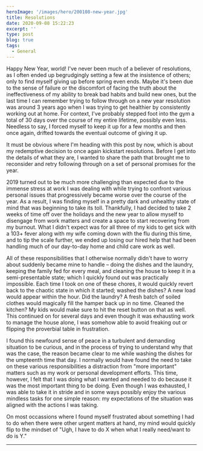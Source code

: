 ```yaml
---
heroImage: '/images/hero/200108-new-year.jpg'
title: Resolutions
date: 2020-09-08 15:22:23
excerpt: ''
type: post
blog: true
tags:
  - General
---
```


Happy New Year, world! I've never been much of a believer of resolutions, as I often ended up begrudgingly setting a few at the insistence of others; only to find myself giving up before spring even ends. Maybe it's been due to the sense of failure or the discomfort of facing the truth about the ineffectiveness of my ability to break bad habits and build new ones, but the last time I can remember trying to follow through on a new year resolution was around 3 years ago when I was trying to get healthier by consistently working out at home. For context, I've probably stepped foot into the gym a total of 30 days over the course of my entire lifetime, possibly even less. Needless to say, I forced myself to keep it up for a few months and then once again, drifted towards the eventual outcome of giving it up.

It must be obvious where I'm heading with this post by now, which is about my redemptive decision to once again kickstart resolutions. Before I get into the details of what they are, I wanted to share the path that brought me to reconsider and retry following through on a set of personal promises for the year.

2019 turned out to be much more challenging than expected due to the immense stress at work I was dealing with while trying to confront various personal issues that progressively became worse over the course of the year. As a result, I was finding myself in a pretty dark and unhealthy state of mind that was beginning to take its toll. Thankfully, I had decided to take 2 weeks of time off over the holidays and the new year to allow myself to disengage from work matters and create a space to start recovering from my burnout. What I didn't expect was for all three of my kids to get sick with a 103+ fever along with my wife coming down with the flu during this time, and to tip the scale further, we ended up losing our hired help that had been handling much of our day-to-day home and child care work as well.

All of these responsibilities that I otherwise normally didn't have to worry about suddenly became mine to handle – doing the dishes and the laundry, keeping the family fed for every meal, and cleaning the house to keep it in a semi-presentable state; which I quickly found out was practically impossible. Each time I took on one of these chores, it would quickly revert back to the chaotic state in which it started; washed the dishes? A new load would appear within the hour. Did the laundry? A fresh batch of soiled clothes would magically fill the hamper back up in no time. Cleaned the kitchen? My kids would make sure to hit the reset button on that as well. This continued on for several days and even though it was exhausting work to manage the house alone, I was somehow able to avoid freaking out or flipping the proverbial table in frustration.

I found this newfound sense of peace in a turbulent and demanding situation to be curious, and in the process of trying to understand why that was the case, the reason became clear to me while washing the dishes for the umpteenth time that day. I normally would have found the need to take on these various responsibilities a distraction from "more important" matters such as my work or personal development efforts. This time, however, I felt that I was doing what I wanted and needed to do because it was the most important thing to be doing. Even though I was exhausted, I was able to take it in stride and in some ways possibly enjoy the various mindless tasks for one simple reason: my expectations of the situation was aligned with the actions I was taking.

On most occassions where I found myself frustrated about something I had to do when there were other urgent matters at hand, my mind would quickly flip to the mindset of "Ugh, I have to do X when what I really need/want to do is Y."



---

<CurrentlyReading 
  title="The Five Dysfunctions of a Team"
  author="Patrick Lencioni"
  cover="https://images-na.ssl-images-amazon.com/images/I/51QArmq8raL.jpg"
  excerpt='The Five Dysfunctions of a Team is a business book by consultant and speaker Patrick Lencioni first published in 2002. It describes the many pitfalls that teams face as they seek to "grow together". This book explores the fundamental causes of organizational politics and team failure.'
/>